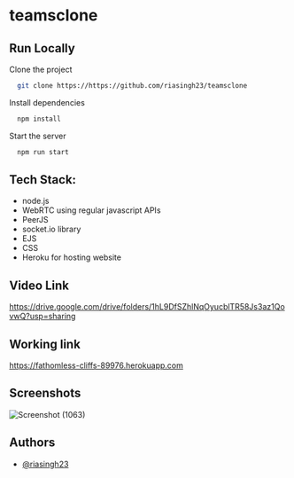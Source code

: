 # teamsclone

## Run Locally

Clone the project

```bash
  git clone https://https://github.com/riasingh23/teamsclone
```

Install dependencies

```bash
  npm install
```

Start the server

```bash
  npm run start
```

## Tech Stack:

 - node.js
 - WebRTC using regular javascript APIs
 - PeerJS
 - socket.io library
 - EJS
 - CSS
 - Heroku for hosting website

## Video  Link
https://drive.google.com/drive/folders/1hL9DfSZhlNqOyucblTR58Js3az1QovwQ?usp=sharing

## Working link
https://fathomless-cliffs-89976.herokuapp.com

## Screenshots

![Screenshot (1063)](https://user-images.githubusercontent.com/79793334/125494119-4f5b081b-b48b-4d82-a875-ea399a6cb0f6.png)


## Authors

- [@riasingh23](https://www.github.com/riasingh23)

  
